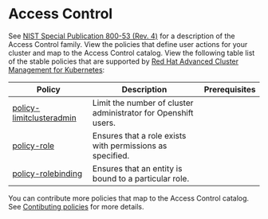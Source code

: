 # Access Control

See [NIST Special Publication 800-53 (Rev. 4)](https://nvd.nist.gov/800-53/Rev4/control/AC-1) for a description of the Access Control family. View the policies that define user actions for your cluster and map to the Access Control catalog. View the following table list of the stable policies that are supported by [Red Hat Advanced Cluster Management for Kubernetes](https://access.redhat.com/documentation/en-us/red_hat_advanced_cluster_management_for_kubernetes/2.6/html-single/governance/index#kubernetes-configuration-policy-controller):

Policy  | Description | Prerequisites
------- | ----------- | -------------
[policy-limitclusteradmin](../AC-Access-Control/policy-limitclusteradmin.yaml) | Limit the number of cluster administrator for Openshift users. |
[policy-role](../AC-Access-Control/policy-role.yaml) | Ensures that a role exists with permissions as specified. |
[policy-rolebinding](../AC-Access-Control/policy-rolebinding.yaml) | Ensures that an entity is bound to a particular role. |


You can contribute more policies that map to the Access Control catalog. See [Contibuting policies](https://github.com/stolostron/policy-collection/blob/main/docs/CONTRIBUTING.md) for more details.
